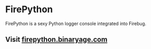 # FirePython

FirePython is a sexy Python logger console integrated into Firebug.

## Visit [firepython.binaryage.com](http://firepython.binaryage.com)